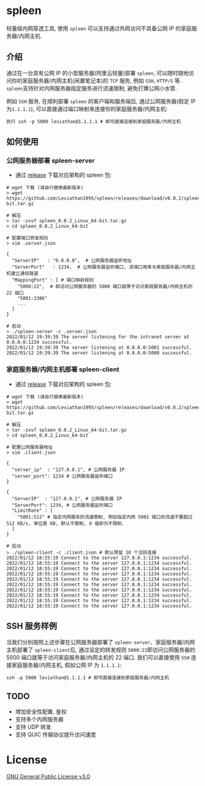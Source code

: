# spleen

轻量级内网穿透工具, 使用 `spleen` 可以支持通过外网访问不具备公网 IP 的家庭服务器/内网主机.

## 介绍

通过在一台具有公网 IP 的小型服务器(阿里云轻量)部署 `spleen`, 可以随时随地访问你的家庭服务器/内网主机(闲置笔记本)的 `TCP` 服务, 例如 `SSH`, `HTTP/S` 等. `spleen`支持针对内网服务器指定服务进行流速限制, 避免打爆公网小水管.

例如 `SSH` 服务, 在顺利部署 `spleen` 的客户端和服务端后, 通过公网服务器(假定 IP 为`1.1.1.1`), 可以直接通过端口映射来连接你的家庭服务器/内网主机:

```shell
执行 ssh -p 5000 leviathan@1.1.1.1 # 即可直接连接到家庭服务器/内网主机
```

## 如何使用

### 公网服务器部署 spleen-server

* 通过 [release](https://github.com/Leviathan1995/spleen/releases) 下载对应架构的 spleen 包:
```shell
# wget 下载 (请自行替换最新版本)
> wget https://github.com/Leviathan1995/spleen/releases/download/v0.0.2/spleen_0.0.2_Linux_64-bit.tar.gz

# 解压
> tar -zxvf spleen_0.0.2_Linux_64-bit.tar.gz
> cd spleen_0.0.2_Linux_64-bit

# 配置端口转发规则
> vim .server.json

{
  "ServerIP"   : "0.0.0.0",  # 公网服务器监听地址
  "ServerPort"   : 1234,  # 公网服务器监听端口, 该端口用来与家庭服务器/内网主机建立通信隧道
  "MappingPort" : [ # 端口映射规则
	"5000:22",  # 即访问公网服务器的 5000 端口就等于访问家庭服务器/内网主机的 22 端口
	"5001:3306"
	...
  ]
}

# 启动
> ./spleen-server -c .server.json
2022/01/12 19:39:39 The server listening for the intranet server at 0.0.0.0:1234 successful.
2022/01/12 19:39:39 The server listening at 0.0.0.0:5001 successful.
2022/01/12 19:39:39 The server listening at 0.0.0.0:5000 successful.
```

### 家庭服务器/内网主机部署 spleen-client

* 通过 [release](https://github.com/Leviathan1995/spleen/releases) 下载对应架构的 spleen 包:
```shell
# wget 下载 (请自行替换最新版本)
> wget https://github.com/Leviathan1995/spleen/releases/download/v0.0.2/spleen_0.0.2_Linux_64-bit.tar.gz

# 解压
> tar -zxvf spleen_0.0.2_Linux_64-bit.tar.gz
> cd spleen_0.0.2_Linux_64-bit

# 配置公网服务器地址
> vim .client.json

{
  "server_ip"  : "127.0.0.1", # 公网服务器 IP
  "server_port": 1234 # 公网服务器监听端口
}

{
  "ServerIP"  : "127.0.0.1", # 公网服务器 IP
  "ServerPort": 1234, # 公网服务器监听端口
  "LimitRate" : [
    "5001:512" # 指定内网服务的流速限制, 例如指定内网 5001 端口的流速不要超过 512 KB/s, 单位是 KB, 默认不限制, 0 值即为不限制.
  ]
}

# 启动
> ./spleen-client -c .client.json # 默认预留 10 个活跃连接
2022/01/12 18:55:19 Connect to the server 127.0.0.1:1234 successful.
2022/01/12 18:55:19 Connect to the server 127.0.0.1:1234 successful.
2022/01/12 18:55:19 Connect to the server 127.0.0.1:1234 successful.
2022/01/12 18:55:19 Connect to the server 127.0.0.1:1234 successful.
2022/01/12 18:55:19 Connect to the server 127.0.0.1:1234 successful.
2022/01/12 18:55:19 Connect to the server 127.0.0.1:1234 successful.
2022/01/12 18:55:19 Connect to the server 127.0.0.1:1234 successful.
2022/01/12 18:55:19 Connect to the server 127.0.0.1:1234 successful.
2022/01/12 18:55:19 Connect to the server 127.0.0.1:1234 successful.
2022/01/12 18:55:19 Connect to the server 127.0.0.1:1234 successful.
```
## SSH 服务样例
当我们分别按照上述步骤在公网服务器部署了 `spleen-server`、家庭服务器/内网主机部署了 `spleen-client`后, 通过设定的转发规则 `5000:22`即访问公网服务器的 5000 端口就等于访问家庭服务器/内网主机的 22 端口.
我们可以直接使用 `SSH` 连接家庭服务器/内网主机, 假如公网 IP 为 `1.1.1.1`:
```shell
ssh -p 5000 leviathan@1.1.1.1 # 即可直接连接到家庭服务器/内网主机
```

## TODO

* 增加安全性配置, 鉴权
* 支持多个内网服务器
* 支持 UDP 转发
* 支持 QUIC 传输协议提升访问速度

###
# License
[GNU General Public License v3.0](https://github.com/Leviathan1995/spleen/blob/master/LICENSE)
